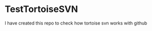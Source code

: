 TestTortoiseSVN
===============

I have created this repo to check how tortoise svn works with github
